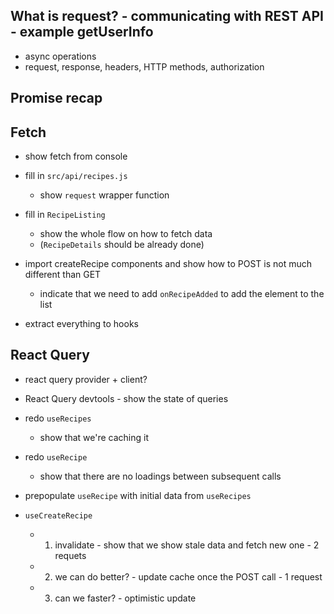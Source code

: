 ## What is request? - communicating with REST API - example getUserInfo

- async operations
- request, response, headers, HTTP methods, authorization

## Promise recap

## Fetch

- show fetch from console

- fill in `src/api/recipes.js`

  - show `request` wrapper function

- fill in `RecipeListing`

  - show the whole flow on how to fetch data
  - (`RecipeDetails` should be already done)

- import createRecipe components and show how to POST is not much different than GET

  - indicate that we need to add `onRecipeAdded` to add the element to the list

- extract everything to hooks

## React Query

- react query provider + client?

- React Query devtools - show the state of queries

- redo `useRecipes`
  - show that we're caching it
- redo `useRecipe`
  - show that there are no loadings between subsequent calls
- prepopulate `useRecipe` with initial data from `useRecipes`
- `useCreateRecipe`
  - 1. invalidate - show that we show stale data and fetch new one - 2 requets
  - 2. we can do better? - update cache once the POST call - 1 request
  - 3. can we faster? - optimistic update
